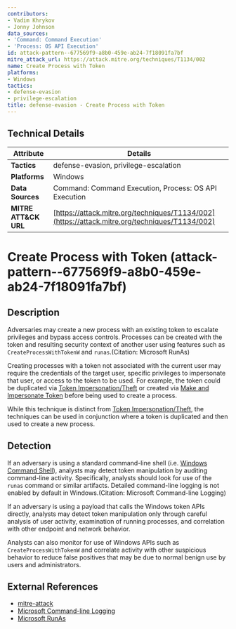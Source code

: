 ```yaml
---
contributors:
- Vadim Khrykov
- Jonny Johnson
data_sources:
- 'Command: Command Execution'
- 'Process: OS API Execution'
id: attack-pattern--677569f9-a8b0-459e-ab24-7f18091fa7bf
mitre_attack_url: https://attack.mitre.org/techniques/T1134/002
name: Create Process with Token
platforms:
- Windows
tactics:
- defense-evasion
- privilege-escalation
title: defense-evasion - Create Process with Token
---
```


## Technical Details

| Attribute | Details |
|-----------|----------|
| **Tactics** | defense-evasion, privilege-escalation |
| **Platforms** | Windows |
| **Data Sources** | Command: Command Execution, Process: OS API Execution |
| **MITRE ATT&CK URL** | [https://attack.mitre.org/techniques/T1134/002](https://attack.mitre.org/techniques/T1134/002) |

# Create Process with Token (attack-pattern--677569f9-a8b0-459e-ab24-7f18091fa7bf)

## Description
Adversaries may create a new process with an existing token to escalate privileges and bypass access controls. Processes can be created with the token and resulting security context of another user using features such as <code>CreateProcessWithTokenW</code> and <code>runas</code>.(Citation: Microsoft RunAs)

Creating processes with a token not associated with the current user may require the credentials of the target user, specific privileges to impersonate that user, or access to the token to be used. For example, the token could be duplicated via [Token Impersonation/Theft](https://attack.mitre.org/techniques/T1134/001) or created via [Make and Impersonate Token](https://attack.mitre.org/techniques/T1134/003) before being used to create a process.

While this technique is distinct from [Token Impersonation/Theft](https://attack.mitre.org/techniques/T1134/001), the techniques can be used in conjunction where a token is duplicated and then used to create a new process.

## Detection
If an adversary is using a standard command-line shell (i.e. [Windows Command Shell](https://attack.mitre.org/techniques/T1059/003)), analysts may detect token manipulation by auditing command-line activity. Specifically, analysts should look for use of the <code>runas</code> command or similar artifacts. Detailed command-line logging is not enabled by default in Windows.(Citation: Microsoft Command-line Logging)

If an adversary is using a payload that calls the Windows token APIs directly, analysts may detect token manipulation only through careful analysis of user activity, examination of running processes, and correlation with other endpoint and network behavior.

Analysts can also monitor for use of Windows APIs such as <code>CreateProcessWithTokenW</code> and correlate activity with other suspicious behavior to reduce false positives that may be due to normal benign use by users and administrators.

## External References
- [mitre-attack](https://attack.mitre.org/techniques/T1134/002)
- [Microsoft Command-line Logging](https://technet.microsoft.com/en-us/windows-server-docs/identity/ad-ds/manage/component-updates/command-line-process-auditing)
- [Microsoft RunAs](https://docs.microsoft.com/en-us/previous-versions/windows/it-pro/windows-server-2012-r2-and-2012/cc771525(v=ws.11))
